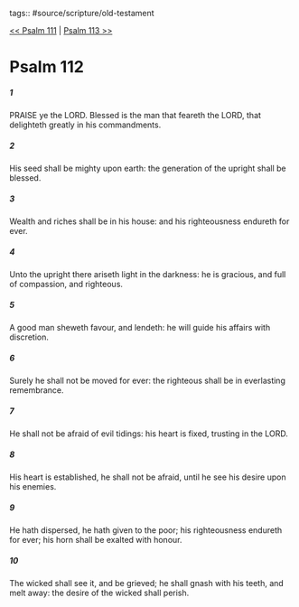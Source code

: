 tags:: #source/scripture/old-testament

[<< Psalm 111](/Old_Testament/19_Psalms/Psalm_111.md) | [Psalm 113 >>](/Old_Testament/19_Psalms/Psalm_113.md)

# Psalm 112

##### 1

PRAISE ye the LORD. Blessed is the man that feareth the LORD, that delighteth greatly in his commandments.

##### 2

His seed shall be mighty upon earth: the generation of the upright shall be blessed.

##### 3

Wealth and riches shall be in his house: and his righteousness endureth for ever.

##### 4

Unto the upright there ariseth light in the darkness: he is gracious, and full of compassion, and righteous.

##### 5

A good man sheweth favour, and lendeth: he will guide his affairs with discretion.

##### 6

Surely he shall not be moved for ever: the righteous shall be in everlasting remembrance.

##### 7

He shall not be afraid of evil tidings: his heart is fixed, trusting in the LORD.

##### 8

His heart is established, he shall not be afraid, until he see his desire upon his enemies.

##### 9

He hath dispersed, he hath given to the poor; his righteousness endureth for ever; his horn shall be exalted with honour.

##### 10

The wicked shall see it, and be grieved; he shall gnash with his teeth, and melt away: the desire of the wicked shall perish.
